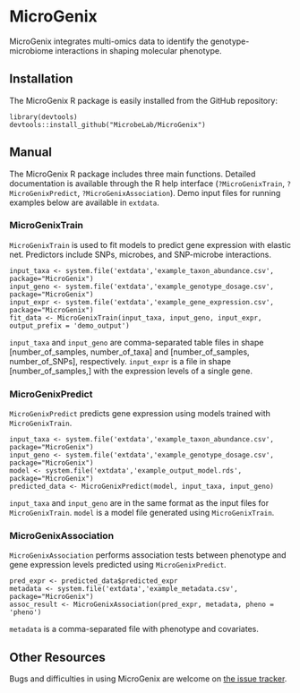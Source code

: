 # MicroGenix

MicroGenix integrates multi-omics data to identify the genotype-microbiome interactions in shaping molecular phenotype.

## Installation

The MicroGenix R package is easily installed from the GitHub repository:

    library(devtools) 
    devtools::install_github("MicrobeLab/MicroGenix")

## Manual

The MicroGenix R package includes three main functions. Detailed documentation is available through the R help interface (`?MicroGenixTrain`, `?MicroGenixPredict`, `?MicroGenixAssociation`). Demo input files for running examples below are available in `extdata`.

### MicroGenixTrain

`MicroGenixTrain` is used to fit models to predict gene expression with elastic net. Predictors include SNPs, microbes, and SNP-microbe interactions.

    input_taxa <- system.file('extdata','example_taxon_abundance.csv', package="MicroGenix")
    input_geno <- system.file('extdata','example_genotype_dosage.csv', package="MicroGenix")
    input_expr <- system.file('extdata','example_gene_expression.csv', package="MicroGenix")
    fit_data <- MicroGenixTrain(input_taxa, input_geno, input_expr, output_prefix = 'demo_output')

`input_taxa` and `input_geno` are comma-separated table files in shape [number_of_samples, number_of_taxa] and [number_of_samples, number_of_SNPs], respectively. `input_expr` is a file in shape [number_of_samples,] with the expression levels of a single gene.

### MicroGenixPredict

`MicroGenixPredict` predicts gene expression using models trained with `MicroGenixTrain`.

    input_taxa <- system.file('extdata','example_taxon_abundance.csv', package="MicroGenix")
    input_geno <- system.file('extdata','example_genotype_dosage.csv', package="MicroGenix")
    model <- system.file('extdata','example_output_model.rds', package="MicroGenix")
    predicted_data <- MicroGenixPredict(model, input_taxa, input_geno)

`input_taxa` and `input_geno` are in the same format as the input files for `MicroGenixTrain`. `model` is a model file generated using `MicroGenixTrain`.

### MicroGenixAssociation

`MicroGenixAssociation` performs association tests between phenotype and gene expression levels predicted using `MicroGenixPredict`.

    pred_expr <- predicted_data$predicted_expr
    metadata <- system.file('extdata','example_metadata.csv', package="MicroGenix")
    assoc_result <- MicroGenixAssociation(pred_expr, metadata, pheno = 'pheno')

`metadata` is a comma-separated file with phenotype and covariates.

## Other Resources

Bugs and difficulties in using MicroGenix are welcome on [the issue tracker](https://github.com/MicrobeLab/MicroGenix/issues).
